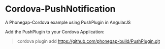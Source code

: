 # Cordova-PushNotification
A Phonegap-Cordova example using PushPlugin in AngularJS

Add the PushPlugin to your Cordova Application:
> cordova plugin add https://github.com/phonegap-build/PushPlugin.git

